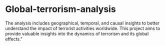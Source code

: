# Global-terrorism-analysis
The analysis includes geographical, temporal, and causal insights to better understand the impact of terrorist activities worldwide. This project aims to provide valuable insights into the dynamics of terrorism and its global effects."
